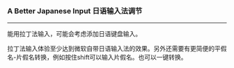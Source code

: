 ### A Better Japanese Input 日语输入法调节

---

能用拉丁法输入，可能会考虑添加日语键盘输入。

拉丁法输入体验至少达到微软自带日语输入法的效果。另外还需要有更简便的平假名-片假名转换，例如按住shift可以输入片假名。也可以一键转换。